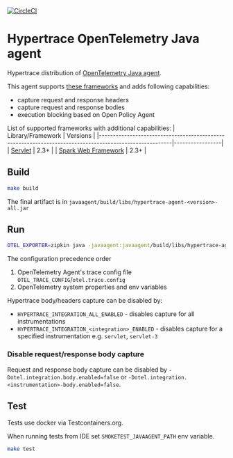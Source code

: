 [![CircleCI](https://circleci.com/gh/hypertrace/javaagent.svg?style=svg&circle-token=b562d40d95cc5906f445004c4a96b666250d260b)](https://circleci.com/gh/hypertrace/javaagent)

# Hypertrace OpenTelemetry Java agent

Hypertrace distribution of [OpenTelemetry Java agent](https://github.com/open-telemetry/opentelemetry-java-instrumentation).

This agent supports [these frameworks](https://github.com/open-telemetry/opentelemetry-java-instrumentation#supported-java-libraries-and-frameworks)
and adds following capabilities:
* capture request and response headers
* capture request and response bodies
* execution blocking based on Open Policy Agent

List of supported frameworks with additional capabilities:
| Library/Framework                                                                                      | Versions        |
|--------------------------------------------------------------------------------------------------------|-----------------|
| [Servlet](https://javaee.github.io/javaee-spec/javadocs/javax/servlet/package-summary.html)            | 2.3+            |
| [Spark Web Framework](https://github.com/perwendel/spark)                                              | 2.3+            |


## Build

```bash
make build
```

The final artifact is in `javaagent/build/libs/hypertrace-agent-<version>-all.jar`

## Run

```bash
OTEL_EXPORTER=zipkin java -javaagent:javaagent/build/libs/hypertrace-agent-0.0.1-all.jar -jar app.jar
```

The configuration precedence order 
1. OpenTelemetry Agent's trace config file `OTEL_TRACE_CONFIG`/`otel.trace.config`
3. OpenTelemetry system properties and env variables

Hypertrace body/headers capture can be disabled by:
* `HYPERTRACE_INTEGRATION_ALL_ENABLED` - disables capture for all instrumentations
* `HYPERTRACE_INTEGRATION_<integration>_ENABLED` - disables capture for a specified instrumentation e.g. `servlet`, `servlet-3`

### Disable request/response body capture

Request and response body capture can be disabled by `-Dotel.integration.body.enabled=false` or
`-Dotel.integration.<instrumentation>-body.enabled=false`.

## Test

Tests use docker via Testcontainers.org.

When running tests from IDE set `SMOKETEST_JAVAAGENT_PATH` env variable.

```bash
make test
```
